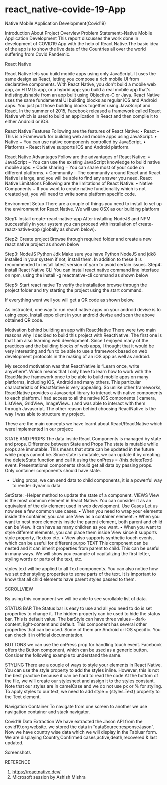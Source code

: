 # react_native-covide-19-App
Native Mobile Application Development(Covid19)

Introduction
About Project
Overview
Problem Statement:-Native Mobile Application Development
This report discusses the work done in development of COVID19 App with the help of React Native.The basic idea of the app is to show the live data of the Countries all over the world suffering from Covid Pandemic.

React Native
 
React Native lets you build mobile apps using only JavaScript. It uses the same design as React, letting you compose a rich mobile UI from declarative components. With React Native, you don't build a mobile web app, an HTML5 app, or a hybrid app; you build a real mobile app that's indistinguishable from an app built using Objective-C or Java. React Native uses the same fundamental UI building blocks as regular iOS and Android apps. You just put those building blocks together using JavaScript and React. In the summer of 2015, Facebook released a framework called React Native which is used to build an application in React and then compile it to either Android or iOS.

 React Native Features Following are the features of React Native: 
• React – This is a Framework for building web and mobile apps using JavaScript.
 • Native − You can use native components controlled by JavaScript. 
• Platforms – React Native supports IOS and Android platform.

 React Native Advantages
 Follow are the advantages of React Native:
 • JavaScript − You can use the existing JavaScript knowledge to build native mobile apps.
 • Code sharing − You can share most of your code on different platforms. 
• Community – The community around React and React Native is large, and you will be able to find any answer you need. 
React Native Limitations 
Following are the limitations of React Native:
 • Native Components − If you want to create native functionality which is not created yet, you will need to write some platform specific code.

Environment Setup
There are a couple of things you need to install to set up the environment for React Native. We will use OSX as our building platform
 
Step1: Install create-react-native-app 
After installing NodeJS and NPM successfully in your system you can proceed with installation of create-react-native-app (globally as shown below).
 
Step2: Create project 
Browse through required folder and create a new react native project as shown below
 
Step3: NodeJS Python Jdk
Make sure you have Python NodeJS and jdk8 installed in your system if not, install them. In addition to these it is recommended to install latest version of yarn to avoid certain issues. 
Step4: Install React Native CLI
 You can install react native command line interface on npm, using the install -g reactnative-cli command as shown below
 
 

Step5: Start react native
 To verify the installation browse through the project folder and try starting the project using the start command.
 
If everything went well you will get a QR code as shown below.
 
As instructed, one way to run react native apps on your android devise is to using expo. Install expo client in your android devise and scan the above obtained QR code.

Motivation behind building an app with ReactNative
There were two main reasons why I decided to build this project with ReactNative. The first one is that I am also learning web development. Since I enjoyed many of the practices and the building blocks of web apps, I thought that it would be very interesting and fun to be able to use a framework based on web development protocols in the making of an iOS app as well as android.

My second motivation was that ReactNative is “Learn once, write anywhere”. Which means that I only have to learn how to work with the ReactNative framework once to be able to build mobile apps on many platforms, including iOS, Android and many others. This particular characteristic of ReactNative is very appealing. So unlike other frameworks, ReactNative provides a Javascript library to interact with native components to each platform. I had access to all the native iOS components ( camera, ListView, GridView, ImageView…) and was able to interact with them through Javascript. The other reason behind choosing ReactNative is the way I was able to structure my project.


These are the main concepts we have learnt about React/ReactNative which were implemented in our project: 

STATE AND PROPS
The data inside React Components is managed by state and props.
Difference between State and Props
The state is mutable while props are immutable. This means that state can be updated in the future while props cannot be.
Since state is mutable, we can update it by creating the deleteState function and call it using the onPress = {this.deleteText} event.
Presentational components should get all data by passing props. Only container components should have state.
- Using props, we can send data to child components, it is a powerful way to render dynamic data
 
 SetState: -Helper method to update the state of a component.
VIEWS
View is the most common element in React Native. You can consider it as an equivalent of the div element used in web development.
 Use Cases
 Let us now see a few common use cases.
 • When you need to wrap your elements inside the container, you can use View as a container element.
 • When you want to nest more elements inside the parent element, both parent and child can be View. It can have as many children as you want. 
• When you want to style different elements, you can place them inside View since it supports style property, flexbox etc.
 • View also supports synthetic touch events, which can be useful for different purpo 
TEXT
This component can be nested and it can inherit properties from parent to child. This can be useful in many ways. We will show you example of capitalizing the first letter, styling words or parts of the text, etc.
 
styles.text will be applied to all Text components.
You can also notice how we set other styling properties to some parts of the text. It is important to know that all child elements have parent styles passed to them.

SCROLLVIEW
  
By using this component we will be able to see scrollable list of data.

STATUS BAR
The Status bar is easy to use and all you need to do is set properties to change it. 
The hidden property can be used to hide the status bar.  This is default value. 
The barStyle can have three values – dark-content, light-content and default. This component has several other properties that can be used. Some of them are Android or IOS specific. You can check it in official documentation.
 

BUTTONS
we can use the onPress prop for handling touch event. Facebook offers the Button component, which can be used as a generic button. Consider the following example to understand the same.
 

STYLING
There are a couple of ways to style your elements in React Native. You can use the style property to add the styles inline. However, this is not the best practice because it can be hard to read the code.At the bottom of the file, we will create our stylesheet and assign it to the styles constant. Note that our styles are in camelCase and we do not use px or % for styling. 
To apply styles to our text, we need to add style = {styles.Text} property to the Text element. 
 

Navigation Container
 To navigate from one screen to another we use navigation container and stack navigator.

Covid19 Data Extraction
We have extracted the Jason API from the covid19.org website.
we stored the data in “dataSource:responseJason”.  
Now we have country wise data which we will display in the Tabluar form.
We are displaying Country,Confirmed cases,active,death,recovered & last updated. 

Screenshots

   


REFERENCE
1.	https://reactnative.dev/
2.	Microsoft session by Ashish Mishra
